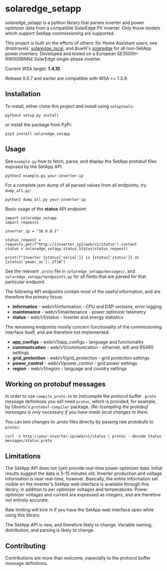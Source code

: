 # solaredge_setapp

solaredge_setapp is a python library that parses inverter and power optimizer data from a compatible SolarEdge PV inverter. Only those models which support SetApp commissioning are supported.

This project is built on the efforts of others: for Home Assistant users, see drobtravels' <a href="https://github.com/drobtravels/solaredge-local">solaredge_local</a>, and jbuehl's <a href="https://github.com/jbuehl/solaredge">solaredge</a> for all non-SetApp power inverters. Developed and tested on a European SE3500H-RW000BNN4 SolarEdge single-phase inverter.

Current WSA target: **1.4.10**

Release 0.0.7 and earlier are compatible with WSA <= 1.3.9.

## Installation

To install, either clone this project and install using `setuptools`:

```python3 setup.py install```

or install the package from PyPi:

```pip3 install solaredge_setapp```

## Usage

See `example.py` how to fetch, parse, and display the SetApp protobuf files exposed by the SetApp API.

```python3 example.py your-inverter-ip```

For a complete json dump of all parsed values from all endpoints, try `dump_all.py`:

```python3 dump_all.py your-inverter-ip```

Basic usage of the **status** API endpoint:

```
import solaredge_setapp
import requests

inverter_ip = "10.0.0.1"

status_request = requests.get(f"http://{inverter_ip}/web/v1/status").content
status = solaredge_setapp.status.Status(status_request)

print(f"Inverter {status['serial']} is {status['status']} at {status['power_ac']:.2f}W")
```

See the relevant `.proto` file in `solaredge_setapp/messages/`, and `solaredge_setapp/%endpoint%.py` for all fields that are parsed for that particular endpoint.

The following API endpoints contain most of the useful information, and are therefore the primary focus:

* **information** - web/v1/information - CPU and DSP versions, error logging
* **maintenance** - web/v1/maintenance - power optimizer telemetry
* **status** - web/v1/status - inverter and energy statistics

The remaining endpoints mostly concern functionality of the commissioning interface itself, and are therefore not implemented:

* **app_configs** - web/v1/app_configs - language and functionality
* **communication** - web/v1/communication - ethernet, wifi and RS485 settings
* **grid_protection** - web/v1/grid_protection - grid protection settings
* **power_control** - web/v1/power_control - grid power settings
* **region** - web/v1/region - language and country settings


## Working on protobuf messages

In order to use `compile_proto.sh` to (re)compile the protocol buffer `.proto` message definitions you will need `protoc`, which is provided, for example, by Ubuntu's `protobuf-compiler` package. *(Re-)compiling the protobuf messages is only necessary if you have made local changes to them.*

You can test changes to .proto files directly by passing raw protobufs to `protoc`:

```curl -s http://your-inverter-ip/web/v1/status | protoc --decode Status messages/status.proto```

## Limitations

The SetApp API does not (yet) provide real-time power optimizer data. Initial results suggest the data is 5-15 minutes old. Inverter production and voltage information is near real-time, however. Basically, the entire information set visible on the inverter's SetApp web interface is available through this library, in addition to per optimizer voltages and temperatures. Power optimizer voltages and current are expressed as integers, and are therefore not entirely accurate.

Rate limiting will kick in if you have the SetApp web interface open while using this library.

The SetApp API is new, and therefore likely to change. Variable naming, distribution, and parsing is likely to change.

## Contributing

Contributions are more than welcome, especially to the protocol buffer message definitions.
